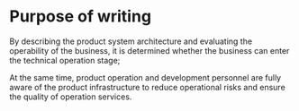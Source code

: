 # Purpose of writing 
By describing the product system architecture and evaluating the operability of the business, it is determined whether the business can enter the technical operation stage; 

At the same time, product operation and development personnel are fully aware of the product infrastructure to reduce operational risks and ensure the quality of operation services.